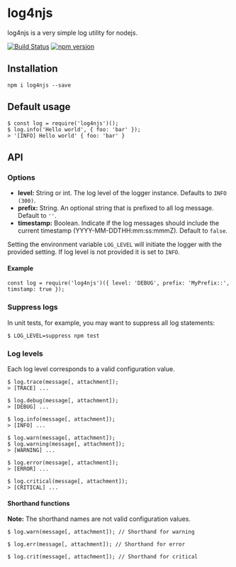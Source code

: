 # log4njs

log4njs is a very simple log utility for nodejs.

[![Build Status](https://travis-ci.org/carlnordenfelt/log4njs.svg?branch=master)](https://travis-ci.org/carlnordenfelt/log4njs)
[![npm version](https://badge.fury.io/js/log4njs.svg)](https://badge.fury.io/js/log4njs)

## Installation
```
npm i log4njs --save
```

## Default usage
```
$ const log = require('log4njs')();
$ log.info('Hello world', { foo: 'bar' });
> '[INFO] Hello world' { foo: 'bar' }
```

## API

### Options
* **level:** String or int. The log level of the logger instance. Defaults to `INFO (300)`.
* **prefix:** String. An optional string that is prefixed to all log message. Default to `''`.
* **timestamp:** Boolean. Indicate if the log messages should include the current timestamp (YYYY-MM-DDTHH:mm:ss:mmmZ). Default to `false`.

Setting the environment variable `LOG_LEVEL` will initiate the logger with the provided setting.
If log level is not provided it is set to `INFO`.

#### Example
```
const log = require('log4njs')({ level: 'DEBUG', prefix: 'MyPrefix::', timstamp: true });
```

### Suppress logs
In unit tests, for example, you may want to suppress all log statements:
```
$ LOG_LEVEL=suppress npm test
```

### Log levels
Each log level corresponds to a valid configuration value.
```
$ log.trace(message[, attachment]);
> [TRACE] ...

$ log.debug(message[, attachment]);
> [DEBUG] ... 

$ log.info(message[, attachment]);
> [INFO] ...

$ log.warn(message[, attachment]);
$ log.warning(message[, attachment]);
> [WARNING] ...

$ log.error(message[, attachment]);
> [ERROR] ...

$ log.critical(message[, attachment]);
> [CRITICAL] ...
```

#### Shorthand functions
**Note:** The shorthand names are not valid configuration values.
```
$ log.warn(message[, attachment]); // Shorthand for warning

$ log.err(message[, attachment]); // Shorthand for error

$ log.crit(message[, attachment]); // Shorthand for critical
```
